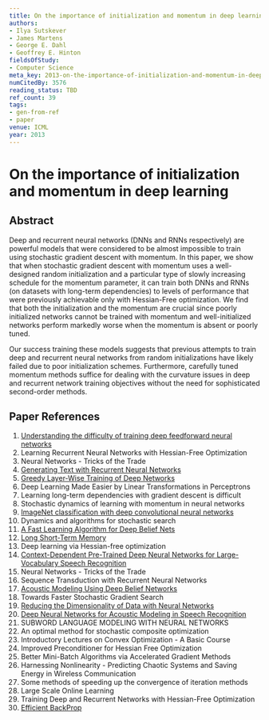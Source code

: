 ```yaml
---
title: On the importance of initialization and momentum in deep learning
authors:
- Ilya Sutskever
- James Martens
- George E. Dahl
- Geoffrey E. Hinton
fieldsOfStudy:
- Computer Science
meta_key: 2013-on-the-importance-of-initialization-and-momentum-in-deep-learning
numCitedBy: 3576
reading_status: TBD
ref_count: 39
tags:
- gen-from-ref
- paper
venue: ICML
year: 2013
---
```


# On the importance of initialization and momentum in deep learning

## Abstract

Deep and recurrent neural networks (DNNs and RNNs respectively) are powerful models that were considered to be almost impossible to train using stochastic gradient descent with momentum. In this paper, we show that when stochastic gradient descent with momentum uses a well-designed random initialization and a particular type of slowly increasing schedule for the momentum parameter, it can train both DNNs and RNNs (on datasets with long-term dependencies) to levels of performance that were previously achievable only with Hessian-Free optimization. We find that both the initialization and the momentum are crucial since poorly initialized networks cannot be trained with momentum and well-initialized networks perform markedly worse when the momentum is absent or poorly tuned. 
 
Our success training these models suggests that previous attempts to train deep and recurrent neural networks from random initializations have likely failed due to poor initialization schemes. Furthermore, carefully tuned momentum methods suffice for dealing with the curvature issues in deep and recurrent network training objectives without the need for sophisticated second-order methods.

## Paper References

1. [Understanding the difficulty of training deep feedforward neural networks](2010-understanding-the-difficulty-of-training-deep-feedforward-neural-networks)
2. Learning Recurrent Neural Networks with Hessian-Free Optimization
3. Neural Networks - Tricks of the Trade
4. [Generating Text with Recurrent Neural Networks](2011-generating-text-with-recurrent-neural-networks)
5. [Greedy Layer-Wise Training of Deep Networks](2006-greedy-layer-wise-training-of-deep-networks)
6. Deep Learning Made Easier by Linear Transformations in Perceptrons
7. Learning long-term dependencies with gradient descent is difficult
8. Stochastic dynamics of learning with momentum in neural networks
9. [ImageNet classification with deep convolutional neural networks](2012-imagenet-classification-with-deep-convolutional-neural-networks)
10. Dynamics and algorithms for stochastic search
11. [A Fast Learning Algorithm for Deep Belief Nets](2006-a-fast-learning-algorithm-for-deep-belief-nets)
12. [Long Short-Term Memory](1997-long-short-term-memory)
13. Deep learning via Hessian-free optimization
14. [Context-Dependent Pre-Trained Deep Neural Networks for Large-Vocabulary Speech Recognition](2012-context-dependent-pre-trained-deep-neural-networks-for-large-vocabulary-speech-recognition)
15. Neural Networks - Tricks of the Trade
16. Sequence Transduction with Recurrent Neural Networks
17. [Acoustic Modeling Using Deep Belief Networks](2012-acoustic-modeling-using-deep-belief-networks)
18. Towards Faster Stochastic Gradient Search
19. [Reducing the Dimensionality of Data with Neural Networks](2006-reducing-the-dimensionality-of-data-with-neural-networks)
20. [Deep Neural Networks for Acoustic Modeling in Speech Recognition](2012-deep-neural-networks-for-acoustic-modeling-in-speech-recognition)
21. SUBWORD LANGUAGE MODELING WITH NEURAL NETWORKS
22. An optimal method for stochastic composite optimization
23. Introductory Lectures on Convex Optimization - A Basic Course
24. Improved Preconditioner for Hessian Free Optimization
25. Better Mini-Batch Algorithms via Accelerated Gradient Methods
26. Harnessing Nonlinearity - Predicting Chaotic Systems and Saving Energy in Wireless Communication
27. Some methods of speeding up the convergence of iteration methods
28. Large Scale Online Learning
29. Training Deep and Recurrent Networks with Hessian-Free Optimization
30. [Efficient BackProp](2012-efficient-backprop)
